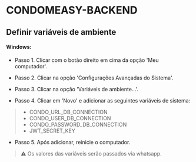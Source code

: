 # CONDOMEASY-BACKEND

## Definir variáveis de ambiente

#### Windows:

* Passo 1. Clicar com o botão direito em cima da opção 'Meu computador'.  

* Passo 2. Clicar na opção 'Configurações Avançadas do Sistema'.  

* Passo 3. Clicar na opção 'Variáveis de ambiente...'.

* Passo 4. Clicar em 'Novo' e adicionar as seguintes variáveis de sistema:

> - CONDO_URL_DB_CONNECTION
> - CONDO_USER_DB_CONNECTION
> - CONDO_PASSWORD_DB_CONNECTION
> - JWT_SECRET_KEY

* Passo 5. Após adicionar, reinicie o computador.

> :warning: Os valores das variáveis serão passados via whatsapp.
